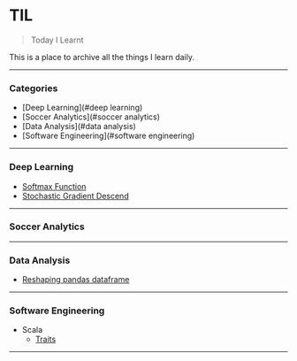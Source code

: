 # TIL
> Today I Learnt

This is a place to archive all the things I learn daily.

---

### Categories

* [Deep Learning](#deep learning)
* [Soccer Analytics](#soccer analytics)
* [Data Analysis](#data analysis)
* [Software Engineering](#software engineering)

---

### Deep Learning

- [Softmax Function](DeepLearning/softmax.md)
- [Stochastic Gradient Descend](DeepLearning/sgd.md)

---

### Soccer Analytics

---

### Data Analysis

- [Reshaping pandas dataframe](DataAnalysis/ReshapingInPandas.ipynb)

---

### Software Engineering

- Scala
    * [Traits](SoftwareEngineering/Scala/traits.md)

---
